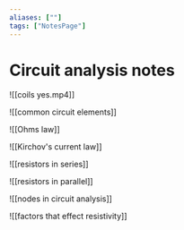 ```yaml
---
aliases: [""]
tags: ["NotesPage"]
---
```


# Circuit analysis notes

![[coils yes.mp4]]

![[common circuit elements]]

![[Ohms law]]

![[Kirchov's current law]]

![[resistors in series]]

![[resistors in parallel]]

![[nodes in circuit analysis]]

![[factors that effect resistivity]]
